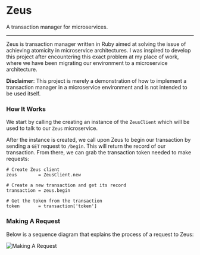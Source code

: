 # Zeus

A transaction manager for microservices.

---

Zeus is transaction manager written in Ruby aimed at solving the issue of achieving atomicity in microservice architectures. I was inspired to develop this project after encountering this exact problem at my place of work, where we have been migrating our environment to a microservice architecture.

**Disclaimer**: This project is merely a demonstration of how to implement a transaction manager in a microservice environment and is not intended to be used itself.


### How It Works

We start by calling the creating an instance of the `ZeusClient` which will be used to talk to our `Zeus` microservice.

After the instance is created, we call upon Zeus to begin our transaction by sending a `GET` request to `/begin`. This will return the record of our transaction. From there, we can grab the transaction token needed to make requests:

    # Create Zeus client
    zeus        = ZeusClient.new

    # Create a new transaction and get its record
    transaction = zeus.begin

    # Get the token from the transaction
    token       = transaction['token']

### Making A Request

Below is a sequence diagram that explains the process of a request to Zeus:

![Making A Request](images/making-a-request-seq-diagram.png)